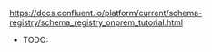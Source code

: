 https://docs.confluent.io/platform/current/schema-registry/schema_registry_onprem_tutorial.html


* TODO:
